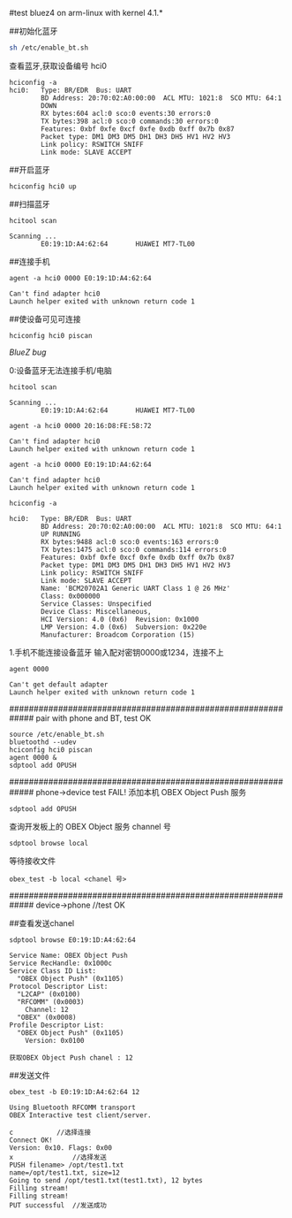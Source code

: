#test bluez4 on arm-linux with kernel 4.1.*

##初始化蓝牙

```sh /etc/enable_bt.sh
sh /etc/enable_bt.sh
```

查看蓝牙,获取设备编号 hci0

```                                                                                                      
hciconfig -a
hci0:   Type: BR/EDR  Bus: UART
        BD Address: 20:70:02:A0:00:00  ACL MTU: 1021:8  SCO MTU: 64:1
        DOWN 
        RX bytes:604 acl:0 sco:0 events:30 errors:0
        TX bytes:398 acl:0 sco:0 commands:30 errors:0
        Features: 0xbf 0xfe 0xcf 0xfe 0xdb 0xff 0x7b 0x87
        Packet type: DM1 DM3 DM5 DH1 DH3 DH5 HV1 HV2 HV3 
        Link policy: RSWITCH SNIFF 
        Link mode: SLAVE ACCEPT
```

##开启蓝牙
```
hciconfig hci0 up
```

##扫描蓝牙

```
hcitool scan                                                                                                       

Scanning ...
        E0:19:1D:A4:62:64       HUAWEI MT7-TL00

```

##连接手机

```
agent -a hci0 0000 E0:19:1D:A4:62:64                                                                               

Can't find adapter hci0
Launch helper exited with unknown return code 1

```

##使设备可见可连接

```
hciconfig hci0 piscan
```

*BlueZ bug*

0:设备蓝牙无法连接手机/电脑
```
hcitool scan                                                                                                       

Scanning ...
        E0:19:1D:A4:62:64       HUAWEI MT7-TL00

agent -a hci0 0000 20:16:D8:FE:58:72                                                                            

Can't find adapter hci0
Launch helper exited with unknown return code 1

agent -a hci0 0000 E0:19:1D:A4:62:64                                                                               

Can't find adapter hci0
Launch helper exited with unknown return code 1

hciconfig -a

hci0:   Type: BR/EDR  Bus: UART
        BD Address: 20:70:02:A0:00:00  ACL MTU: 1021:8  SCO MTU: 64:1
        UP RUNNING 
        RX bytes:9488 acl:0 sco:0 events:163 errors:0
        TX bytes:1475 acl:0 sco:0 commands:114 errors:0
        Features: 0xbf 0xfe 0xcf 0xfe 0xdb 0xff 0x7b 0x87
        Packet type: DM1 DM3 DM5 DH1 DH3 DH5 HV1 HV2 HV3 
        Link policy: RSWITCH SNIFF 
        Link mode: SLAVE ACCEPT 
        Name: 'BCM20702A1 Generic UART Class 1 @ 26 MHz'
        Class: 0x000000
        Service Classes: Unspecified
        Device Class: Miscellaneous, 
        HCI Version: 4.0 (0x6)  Revision: 0x1000
        LMP Version: 4.0 (0x6)  Subversion: 0x220e
        Manufacturer: Broadcom Corporation (15)
```

1.手机不能连接设备蓝牙
输入配对密钥0000或1234，连接不上

```
agent 0000

Can't get default adapter
Launch helper exited with unknown return code 1
```

#############################################################
pair with phone and BT, test OK

```
source /etc/enable_bt.sh
bluetoothd --udev
hciconfig hci0 piscan
agent 0000 &
sdptool add OPUSH
```

#############################################################
phone->device			test FAIL!
添加本机 OBEX Object Push 服务

```
sdptool add OPUSH
```

查询开发板上的 OBEX Object 服务 channel 号
```
sdptool browse local
```

等待接收文件
```
obex_test -b local <chanel 号>
```

#############################################################
device->phone			//test OK

##查看发送chanel

```
sdptool browse E0:19:1D:A4:62:64

Service Name: OBEX Object Push
Service RecHandle: 0x1000c
Service Class ID List:
  "OBEX Object Push" (0x1105)
Protocol Descriptor List:
  "L2CAP" (0x0100)
  "RFCOMM" (0x0003)
    Channel: 12
  "OBEX" (0x0008)
Profile Descriptor List:
  "OBEX Object Push" (0x1105)
    Version: 0x0100
```

	获取OBEX Object Push chanel : 12

##发送文件

```
obex_test -b E0:19:1D:A4:62:64 12

Using Bluetooth RFCOMM transport
OBEX Interactive test client/server.

c 			//选择连接
Connect OK!
Version: 0x10. Flags: 0x00
x				//选择发送
PUSH filename> /opt/test1.txt
name=/opt/test1.txt, size=12
Going to send /opt/test1.txt(test1.txt), 12 bytes
Filling stream!
Filling stream!
PUT successful	//发送成功
```